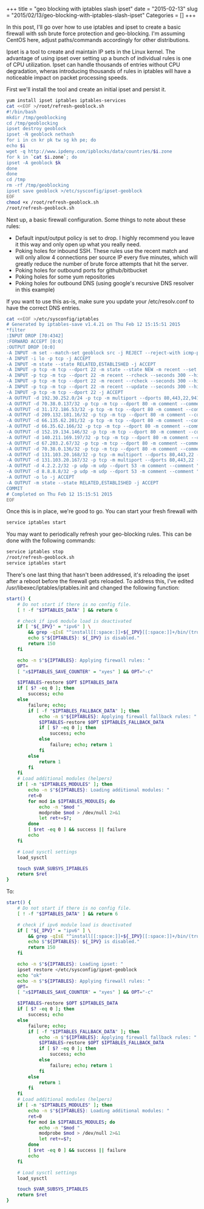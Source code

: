 +++
title = "geo blocking with iptables slash ipset"
date = "2015-02-13"
slug = "2015/02/13/geo-blocking-with-iptables-slash-ipset"
Categories = []
+++

In this post, I'll go over how to use iptables and ipset to create a basic firewall with ssh brute force protection and geo-blocking. I'm assuming CentOS here, adjust paths/commands accordingly for other distributions.

<!-- more -->

Ipset is a tool to create and maintain IP sets in the Linux kernel. The advantage of using ipset over setting up a bunch of individual rules is one of CPU utilization. Ipset can handle thousands of entries without CPU degradation, wheras introducing thousands of rules in iptables will have a noticeable impact on packet processing speeds.

First we'll install the tool and create an initial ipset and persist it.

``` bash
yum install ipset iptables iptables-services
cat <<EOF >/root/refresh-geoblock.sh
#!/bin/bash
mkdir /tmp/geoblocking
cd /tmp/geoblocking
ipset destroy geoblock
ipset -N geoblock nethash
for i in cn kr pk tw sg kh pe; do 
echo $i
wget -q http://www.ipdeny.com/ipblocks/data/countries/$i.zone
for k in `cat $i.zone`; do 
ipset -A geoblock $k
done
done
cd /tmp
rm -rf /tmp/geoblocking
ipset save geoblock >/etc/sysconfig/ipset-geoblock
EOF
chmod +x /root/refresh-geoblock.sh
/root/refresh-geoblock.sh
```

Next up, a basic firewall configuration. Some things to note about these rules:

*  Default input/output policy is set to drop. I highly recommend you leave it this way and only open up what you really need.
*  Poking holes for inbound SSH. These rules use the recent match and will only allow 4 connections per source IP every five minutes, which will greatly reduce the number of brute force attempts that hit the server.
*  Poking holes for outbound ports for github/bitbucket
*  Poking holes for some yum repositories 
*  Poking holes for outbound DNS (using google's recursive DNS resolver in this example)

If you want to use this as-is, make sure you update your /etc/resolv.conf to have the correct DNS entries.

``` bash
cat <<EOF >/etc/sysconfig/iptables
# Generated by iptables-save v1.4.21 on Thu Feb 12 15:15:51 2015
*filter
:INPUT DROP [70:4342]
:FORWARD ACCEPT [0:0]
:OUTPUT DROP [0:0]
-A INPUT -m set --match-set geoblock src -j REJECT --reject-with icmp-port-unreachable
-A INPUT -i lo -p tcp -j ACCEPT
-A INPUT -m state --state RELATED,ESTABLISHED -j ACCEPT
-A INPUT -p tcp -m tcp --dport 22 -m state --state NEW -m recent --set --name SSH --mask 255.255.255.255 --rsource
-A INPUT -p tcp -m tcp --dport 22 -m recent --rcheck --seconds 300 --hitcount 4 --rttl --name SSH --mask 255.255.255.255 --rsource -j REJECT --reject-with tcp-reset
-A INPUT -p tcp -m tcp --dport 22 -m recent --rcheck --seconds 300 --hitcount 3 --rttl --name SSH --mask 255.255.255.255 --rsource -j LOG --log-prefix "SSH brute force "
-A INPUT -p tcp -m tcp --dport 22 -m recent --update --seconds 300 --hitcount 3 --rttl --name SSH --mask 255.255.255.255 --rsource -j REJECT --reject-with tcp-reset
-A INPUT -p tcp -m tcp --dport 22 -j ACCEPT
-A OUTPUT -d 192.30.252.0/24 -p tcp -m multiport --dports 80,443,22,9418 -m comment --comment "Allow to talk to github" -j ACCEPT
-A OUTPUT -d 70.38.0.137/32 -p tcp -m tcp --dport 80 -m comment --comment "epel mirror" -j ACCEPT
-A OUTPUT -d 31.172.186.53/32 -p tcp -m tcp --dport 80 -m comment --comment "erlang mirror" -j ACCEPT
-A OUTPUT -d 209.132.181.16/32 -p tcp -m tcp --dport 80 -m comment --comment "epel mirror" -j ACCEPT
-A OUTPUT -d 66.135.62.201/32 -p tcp -m tcp --dport 80 -m comment --comment "epel mirror" -j ACCEPT
-A OUTPUT -d 66.35.62.166/32 -p tcp -m tcp --dport 80 -m comment --comment "epel mirror" -j ACCEPT
-A OUTPUT -d 152.19.134.146/32 -p tcp -m tcp --dport 80 -m comment --comment "epel mirror" -j ACCEPT
-A OUTPUT -d 140.211.169.197/32 -p tcp -m tcp --dport 80 -m comment --comment "epel mirror" -j ACCEPT
-A OUTPUT -d 67.203.2.67/32 -p tcp -m tcp --dport 80 -m comment --comment "epel mirror" -j ACCEPT
-A OUTPUT -d 70.38.0.136/32 -p tcp -m tcp --dport 80 -m comment --comment "centos mirror" -j ACCEPT
-A OUTPUT -d 131.103.20.168/32 -p tcp -m multiport --dports 80,443,22 -m comment --comment "Allow to talk to bitbucket" -j ACCEPT
-A OUTPUT -d 131.103.20.167/32 -p tcp -m multiport --dports 80,443,22 -m comment --comment "Allow to talk to bitbucket" -j ACCEPT
-A OUTPUT -d 4.2.2.2/32 -p udp -m udp --dport 53 -m comment --comment "google DNS 1" -j ACCEPT
-A OUTPUT -d 8.8.8.8/32 -p udp -m udp --dport 53 -m comment --comment "google DNS 2" -j ACCEPT
-A OUTPUT -o lo -j ACCEPT
-A OUTPUT -m state --state RELATED,ESTABLISHED -j ACCEPT
COMMIT
# Completed on Thu Feb 12 15:15:51 2015
EOF
```

Once this is in place, we're good to go. You can start your fresh firewall with

``` bash
service iptables start
```

You may want to periodically refresh your geo-blocking rules. This can be done with the following commands:

``` bash
service iptables stop
/root/refresh-geoblock.sh
service iptables start
```

There's one last thing that hasn't been addressed, it's reloading the ipset after a reboot before the firewall gets reloaded. To address this, I've edited /usr/libexec/iptables/iptables.init and changed the following function:

``` bash
start() {
    # Do not start if there is no config file.
    [ ! -f "$IPTABLES_DATA" ] && return 6

    # check if ipv6 module load is deactivated
    if [ "${_IPV}" = "ipv6" ] \
        && grep -qIsE "^install[[:space:]]+${_IPV}[[:space:]]+/bin/(true|false)" /etc/modprobe.conf /etc/modprobe.d/* ; then
        echo $"${IPTABLES}: ${_IPV} is disabled."
        return 150
    fi

    echo -n $"${IPTABLES}: Applying firewall rules: "
    OPT=
    [ "x$IPTABLES_SAVE_COUNTER" = "xyes" ] && OPT="-c"

    $IPTABLES-restore $OPT $IPTABLES_DATA
    if [ $? -eq 0 ]; then
        success; echo
    else
        failure; echo;
        if [ -f "$IPTABLES_FALLBACK_DATA" ]; then
            echo -n $"${IPTABLES}: Applying firewall fallback rules: "
            $IPTABLES-restore $OPT $IPTABLES_FALLBACK_DATA
            if [ $? -eq 0 ]; then
                success; echo
            else
                failure; echo; return 1
            fi
        else
            return 1
        fi
    fi
    # Load additional modules (helpers)
    if [ -n "$IPTABLES_MODULES" ]; then
        echo -n $"${IPTABLES}: Loading additional modules: "
        ret=0
        for mod in $IPTABLES_MODULES; do
            echo -n "$mod "
            modprobe $mod > /dev/null 2>&1
            let ret+=$?;
        done
        [ $ret -eq 0 ] && success || failure
        echo
    fi

    # Load sysctl settings
    load_sysctl

    touch $VAR_SUBSYS_IPTABLES
    return $ret
}
```

To:

``` bash
start() {
    # Do not start if there is no config file.
    [ ! -f "$IPTABLES_DATA" ] && return 6

    # check if ipv6 module load is deactivated
    if [ "${_IPV}" = "ipv6" ] \
        && grep -qIsE "^install[[:space:]]+${_IPV}[[:space:]]+/bin/(true|false)" /etc/modprobe.conf /etc/modprobe.d/* ; then
        echo $"${IPTABLES}: ${_IPV} is disabled."
        return 150
    fi

    echo -n $"${IPTABLES}: Loading ipset: "
    ipset restore </etc/sysconfig/ipset-geoblock
    echo "ok"
    echo -n $"${IPTABLES}: Applying firewall rules: "
    OPT=
    [ "x$IPTABLES_SAVE_COUNTER" = "xyes" ] && OPT="-c"

    $IPTABLES-restore $OPT $IPTABLES_DATA
    if [ $? -eq 0 ]; then
        success; echo
    else
        failure; echo;
        if [ -f "$IPTABLES_FALLBACK_DATA" ]; then
            echo -n $"${IPTABLES}: Applying firewall fallback rules: "
            $IPTABLES-restore $OPT $IPTABLES_FALLBACK_DATA
            if [ $? -eq 0 ]; then
                success; echo
            else
                failure; echo; return 1
            fi
        else
            return 1
        fi
    fi
    # Load additional modules (helpers)
    if [ -n "$IPTABLES_MODULES" ]; then
        echo -n $"${IPTABLES}: Loading additional modules: "
        ret=0
        for mod in $IPTABLES_MODULES; do
            echo -n "$mod "
            modprobe $mod > /dev/null 2>&1
            let ret+=$?;
        done
        [ $ret -eq 0 ] && success || failure
        echo
    fi

    # Load sysctl settings
    load_sysctl

    touch $VAR_SUBSYS_IPTABLES
    return $ret
}
```
